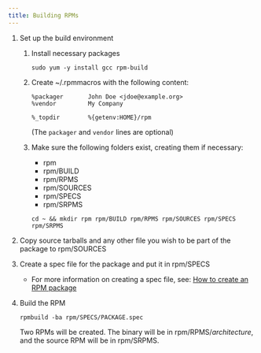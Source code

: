 ```yaml
---
title: Building RPMs
---
```


1. Set up the build environment

   1. Install necessary packages
      ```
      sudo yum -y install gcc rpm-build
      ```
   1. Create ~/.rpmmacros with the following content:

      ```
      %packager       John Doe <jdoe@example.org>
      %vendor         My Company

      %_topdir        %{getenv:HOME}/rpm
      ```

      (The `packager` and `vendor` lines are optional)

   1. Make sure the following folders exist, creating them if necessary:

      - rpm
      - rpm/BUILD
      - rpm/RPMS
      - rpm/SOURCES
      - rpm/SPECS
      - rpm/SRPMS

      ```
      cd ~ && mkdir rpm rpm/BUILD rpm/RPMS rpm/SOURCES rpm/SPECS rpm/SRPMS
      ```

1. Copy source tarballs and any other file you wish to be part of the package to rpm/SOURCES
1. Create a spec file for the package and put it in rpm/SPECS

   - For more information on creating a spec file, see: [How to create an RPM package](https://fedoraproject.org/wiki/How_to_create_an_RPM_package)

1. Build the RPM

   ```
   rpmbuild -ba rpm/SPECS/PACKAGE.spec
   ```

   Two RPMs will be created. The binary will be in rpm/RPMS/_architecture_, and the source RPM will be in rpm/SRPMS.
